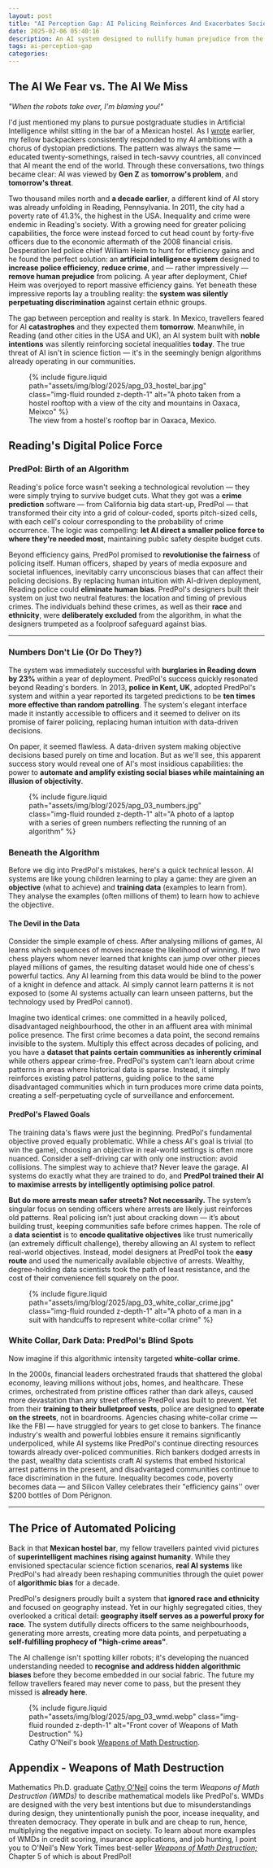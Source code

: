 ```yaml
---
layout: post
title: "AI Perception Gap: AI Policing Reinforces And Exacerbates Societal Inequality"
date: 2025-02-06 05:40:16
description: An AI system designed to nullify human prejudice from the police force ended up reinforcing and exacerbating the very inequalities it was meant to overcome.
tags: ai-perception-gap
categories: 
---
```


## The AI We Fear vs. The AI We Miss

*"When the robots take over, I'm blaming you!"*

I'd just mentioned my plans to pursue postgraduate studies in Artificial Intelligence whilst sitting in the bar of a Mexican hostel. As I [wrote](https://ben-j-barlow.github.io/blog/2024/ai-perception-gap-introducing-my-new-blog/) earlier, my fellow backpackers consistently responded to my AI ambitions with a chorus of dystopian predictions. The pattern was always the same — educated twenty-somethings, raised in tech-savvy countries, all convinced that AI meant the end of the world. Through these conversations, two things became clear: AI was viewed by **Gen Z** as **tomorrow's problem**, and **tomorrow's threat**.

Two thousand miles north and **a decade earlier**, a different kind of AI story was already unfolding in Reading, Pennsylvania. In 2011, the city had a poverty rate of 41.3%, the highest in the USA. Inequality and crime were endemic in Reading's society. With a growing need for greater policing capabilities, the force were instead forced to cut head count by forty-five officers due to the economic aftermath of the 2008 financial crisis. Desperation led police chief William Heim to hunt for efficiency gains and he found the perfect solution: an **artificial intelligence system** designed to **increase police efficiency**, **reduce crime**, and — rather impressively — **remove human prejudice** from policing. A year after deployment, Chief Heim was overjoyed to report massive efficiency gains. Yet beneath these impressive reports lay a troubling reality: the **system was silently perpetuating discrimination** against certain ethnic groups.

The gap between perception and reality is stark. In Mexico, travellers feared for AI **catastrophes** and they expected them **tomorrow**. Meanwhile, in Reading (and other cities in the USA and UK), an AI system built with **noble intentions** was silently reinforcing societal inequalities **today**. The true threat of AI isn't in science fiction — it's in the seemingly benign algorithms already operating in our communities.

<figure class="post-figure">
    {% include figure.liquid path="assets/img/blog/2025/apg_03_hostel_bar.jpg" class="img-fluid rounded z-depth-1" alt="A photo taken from a hostel rooftop with a view of the city and mountains in Oaxaca, Meixco" %}
    <figcaption>The view from a hostel's rooftop bar in Oaxaca, Mexico.</figcaption>
</figure>

## Reading's Digital Police Force

### PredPol: Birth of an Algorithm

Reading's police force wasn't seeking a technological revolution — they were simply trying to survive budget cuts. What they got was a **crime prediction** software — from California big data start-up, PredPol — that transformed their city into a grid of colour-coded, sports pitch-sized cells, with each cell's colour corresponding to the probability of crime occurrence. The logic was compelling: **let AI direct a smaller police force to where they're needed most**, maintaining public safety despite budget cuts.

Beyond efficiency gains, PredPol promised to **revolutionise the fairness** of policing itself. Human officers, shaped by years of media exposure and societal influences, inevitably carry unconscious biases that can affect their policing decisions. By replacing human intuition with AI-driven deployment, Reading police could **eliminate human bias**. PredPol's designers built their system on just two neutral features: the location and timing of previous crimes. The individuals behind these crimes, as well as their **race** and **ethnicity**, were **deliberately excluded** from the algorithm, in what the designers trumpeted as a foolproof safeguard against bias.

<hr class="dots">

### Numbers Don't Lie (Or Do They?)

The system was immediately successful with **burglaries in Reading down by 23%** within a year of deployment. PredPol's success quickly resonated beyond Reading's borders. In 2013, **police in Kent, UK**, adopted PredPol's system and within a year reported its targeted predictions to be **ten times more effective than random patrolling**. The system's elegant interface made it instantly accessible to officers and it seemed to deliver on its promise of fairer policing, replacing human intuition with data-driven decisions.

On paper, it seemed flawless. A data-driven system making objective decisions based purely on time and location. But as we'll see, this apparent success story would reveal one of AI's most insidious capabilities: the power to **automate and amplify existing social biases while maintaining an illusion of objectivity**.

<figure class="post-figure">
    {% include figure.liquid path="assets/img/blog/2025/apg_03_numbers.jpg" class="img-fluid rounded z-depth-1" alt="A photo of a laptop with a series of green numbers reflecting the running of an algorithm" %}
</figure>

### Beneath the Algorithm

Before we dig into PredPol's mistakes, here's a quick technical lesson. AI systems are like young children learning to play a game: they are given an **objective** (what to achieve) and **training data** (examples to learn from). They analyse the examples (often millions of them) to learn how to achieve the objective.

#### The Devil in the Data

Consider the simple example of chess. After analysing millions of games, AI learns which sequences of moves increase the likelihood of winning. If two chess players whom never learned that knights can jump over other pieces played millions of games, the resulting dataset would hide one of chess's powerful tactics. Any AI learning from this data would be blind to the power of a knight in defence and attack. AI simply cannot learn patterns it is not exposed to (some AI systems actually can learn unseen patterns, but the technology used by PredPol cannot).

Imagine two identical crimes: one committed in a heavily policed, disadvantaged neighbourhood, the other in an affluent area with minimal police presence. The first crime becomes a data point, the second remains invisible to the system. Multiply this effect across decades of policing, and you have a **dataset that paints certain communities as inherently criminal** while others appear crime-free. PredPol's system can't learn about crime patterns in areas where historical data is sparse. Instead, it simply reinforces existing patrol patterns, guiding police to the same disadvantaged communities which in turn produces more crime data points, creating a self-perpetuating cycle of surveillance and enforcement.

#### PredPol's Flawed Goals

The training data's flaws were just the beginning. PredPol's fundamental objective proved equally problematic. While a chess AI's goal is trivial (to win the game), choosing an objective in real-world settings is often more nuanced. Consider a self-driving car with only one instruction: avoid collisions. The simplest way to achieve that? Never leave the garage. AI systems do exactly what they are trained to do, and **PredPol trained their AI to maximise arrests by intelligently optimising police patrol**.

**But do more arrests mean safer streets? Not necessarily.** The system’s singular focus on sending officers where arrests are likely just reinforces old patterns. Real policing isn’t just about cracking down — it’s about building trust, keeping communities safe before crimes happen. The role of a **data scientist** is to **encode qualitative objectives** like trust numerically (an extremely difficult challenge), thereby allowing an AI system to reflect real-world objectives. Instead, model designers at PredPol took the **easy route** and used the numerically available objective of arrests. Wealthy, degree-holding data scientists took the path of least resistance, and the cost of their convenience fell squarely on the poor.

<figure class="post-figure">
    {% include figure.liquid path="assets/img/blog/2025/apg_03_white_collar_crime.jpg" class="img-fluid rounded z-depth-1" alt="A photo of a man in a suit with handcuffs to represent white-collar crime" %}
</figure>

### White Collar, Dark Data: PredPol's Blind Spots

Now imagine if this algorithmic intensity targeted **white-collar crime**.

In the 2000s, financial leaders orchestrated frauds that shattered the global economy, leaving millions without jobs, homes, and healthcare. These crimes, orchestrated from pristine offices rather than dark alleys, caused more devastation than any street offense PredPol was built to prevent. Yet from their **training to their bulletproof vests**, police are designed to **operate on the streets**, not in boardrooms. Agencies chasing white-collar crime — like the FBI — have struggled for years to get close to bankers. The finance industry's wealth and powerful lobbies ensure it remains significantly underpoliced, while AI systems like PredPol's continue directing resources towards already over-policed communities. Rich bankers dodged arrests in the past, wealthy data scientists craft AI systems that embed historical arrest patterns in the present, and disadvantaged communities continue to face discrimination in the future. Inequality becomes code, poverty becomes data — and Silicon Valley celebrates their "efficiency gains'' over $200 bottles of Dom Pérignon.

<hr class="dots">

## The Price of Automated Policing

Back in that **Mexican hostel bar**, my fellow travellers painted vivid pictures of **superintelligent machines rising against humanity**. While they envisioned spectacular science fiction scenarios, **real AI systems** like PredPol's had already been reshaping communities through the quiet power of **algorithmic bias** for a decade.

PredPol's designers proudly built a system that **ignored race and ethnicity** and focused on geography instead. Yet in our highly segregated cities, they overlooked a critical detail: **geography itself serves as a powerful proxy for race**. The system dutifully directs officers to the same neighbourhoods, generating more arrests, creating more data points, and perpetuating a **self-fulfilling prophecy of "high-crime areas"**.

The AI challenge isn't spotting killer robots; it's developing the nuanced understanding needed to **recognise and address hidden algorithmic biases** before they become embedded in our social fabric. The future my fellow travellers feared may never come to pass, but the present they missed is **already here**.

<figure class="post-figure">
    {% include figure.liquid path="assets/img/blog/2025/apg_03_wmd.webp" class="img-fluid rounded z-depth-1" alt="Front cover of Weapons of Math Destruction" %}
    <figcaption>Cathy O'Neil's book <a href="https://www.goodreads.com/book/show/28186015-weapons-of-math-destruction">Weapons of Math Destruction</a>.</figcaption>
</figure>


## Appendix - Weapons of Math Destruction

Mathematics Ph.D. graduate [Cathy O'Neil](https://cathyoneil.org/) coins the term *Weapons of Math Destruction (WMDs)* to describe mathematical models like PredPol's. WMDs are designed with the very best intentions but due to misunderstandings during design, they unintentionally punish the poor, incease inequality, and threaten democracy. They operate in bulk and are cheap to run, hence, multiplying the negative impact on society. To learn about more examples of WMDs in credit scoring, insurance applications, and job hunting, I point you to O'Neil's New York Times best-seller <em><a href="https://www.goodreads.com/book/show/28186015-weapons-of-math-destruction" style="color: var(--global-theme-color);">Weapons of Math Destruction;</a></em> Chapter 5 of which is about PredPol!
